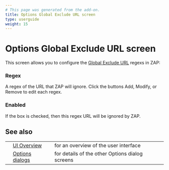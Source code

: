 ```yaml
---
# This page was generated from the add-on.
title: Options Global Exclude URL screen
type: userguide
weight: 15
---
```


# Options Global Exclude URL screen

This screen allows you to configure the [Global
Exclude URL](/docs/desktop/start/features/globalexcludeurl/) regexs in ZAP:

### Regex

A regex of the URL that ZAP will ignore. Click the buttons
Add, Modify, or Remove to edit each regex.

### Enabled

If the box is checked, then this regex URL will be ignored by
ZAP.

## See also

|     |                                                      |                                                 |
| --- | ---------------------------------------------------- | ----------------------------------------------- |
|     | [UI Overview](/docs/desktop/ui/)                     | for an overview of the user interface           |
|     | [Options dialogs](/docs/desktop/ui/dialogs/options/) | for details of the other Options dialog screens |
